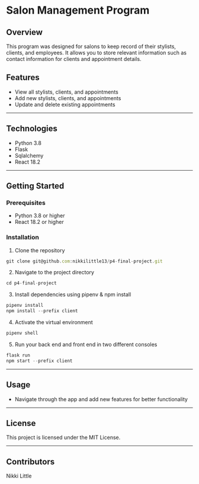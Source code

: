 # Salon Management Program

## Overview

This program was designed for salons to keep record of their stylists, clients, and employees. It allows you to store relevant information such as contact information for clients and appointment details.

## Features

- View all stylists, clients, and appointments
- Add new stylists, clients, and appointments
- Update and delete existing appointments

---

## Technologies

- Python 3.8
- Flask
- Sqlalchemy
- React 18.2

---

## Getting Started

### Prerequisites

- Python 3.8 or higher
- React 18.2 or higher

### Installation

1. Clone the repository
```javaScript
git clone git@github.com:nikkilittle13/p4-final-project.git
```

2. Navigate to the project directory
```javaScript
cd p4-final-project
```

3. Install dependencies using pipenv & npm install
```javascript
pipenv install
npm install --prefix client
```

4. Activate the virtual environment
```javascript
pipenv shell
```

5. Run your back end and front end in two different consoles
```javascript
flask run
npm start --prefix client
```

---

## Usage

- Navigate through the app and add new features for better functionality

---

## License

This project is licensed under the MIT License.

---

## Contributors

Nikki Little